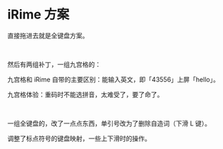 # iRime 方案

直接拖进去就是全键盘方案。

<br>

然后有两组补丁，一组九宫格的：

九宫格和 iRime 自带的主要区别：能输入英文，即「43556」上屏「hello」。

九宫格体验：重码时不能选拼音，太难受了，要了命了。

<br>

一组全键盘的，改了一点点东西，单引号改为了删除自造词（下滑 L 键）。

调整了标点符号的键盘映射，一些上下滑时的操作。
